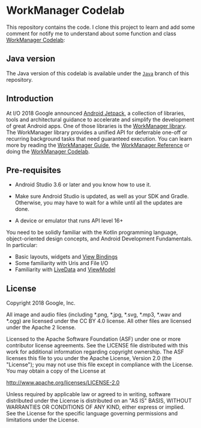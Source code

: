 WorkManager Codelab
===================================

This repository contains the code. I clone this project to learn and add some comment for notify me to understand about some function and class
[WorkManager Codelab](https://codelabs.developers.google.com/codelabs/android-workmanager):

Java version
--------------

The Java version of this codelab is available under the
[`Java`](https://github.com/googlecodelabs/android-workmanager/tree/java) branch of this
repository.

Introduction
------------

At I/O 2018 Google announced [Android Jetpack](https://developer.android.com//jetpack/),
a collection of libraries, tools and architectural guidance to accelerate and simplify the
development of great Android apps. One of those libraries is the
[WorkManager library](https://developer.android.com/topic/libraries/architecture/workmanager/).
The WorkManager library provides a unified API for deferrable one-off or recurring background tasks
that need guaranteed execution. You can learn more by reading the
[WorkManager Guide](https://developer.android.com/topic/libraries/architecture/workmanager/), the
[WorkManager Reference](https://developer.android.com/reference/androidx/work/package-summary)
or doing the
[WorkManager Codelab](https://codelabs.developers.google.com/codelabs/android-workmanager).

Pre-requisites
--------------

* Android Studio 3.6 or later and you know how to use it.

* Make sure Android Studio is updated, as well as your SDK and Gradle.
Otherwise, you may have to wait for a while until all the updates are done.

* A device or emulator that runs API level 16+

You need to be solidly familiar with the Kotlin programming language,
object-oriented design concepts, and Android Development Fundamentals.
In particular:

* Basic layouts, widgets and [View Bindings](https://d.android.com/topic/libraries/view-binding)
* Some familiarity with Uris and File I/O
* Familiarity with [LiveData](https://developer.android.com/topic/libraries/architecture/livedata)
  and [ViewModel](https://developer.android.com/topic/libraries/architecture/viewmodel)


License
-------

Copyright 2018 Google, Inc.

All image and audio files (including *.png, *.jpg, *.svg, *.mp3, *.wav
and *.ogg) are licensed under the CC BY 4.0 license. All other files are
licensed under the Apache 2 license.

Licensed to the Apache Software Foundation (ASF) under one or more contributor
license agreements.  See the LICENSE file distributed with this work for
additional information regarding copyright ownership.  The ASF licenses this
file to you under the Apache License, Version 2.0 (the "License"); you may not
use this file except in compliance with the License.  You may obtain a copy of
the License at

  http://www.apache.org/licenses/LICENSE-2.0

Unless required by applicable law or agreed to in writing, software
distributed under the License is distributed on an "AS IS" BASIS, WITHOUT
WARRANTIES OR CONDITIONS OF ANY KIND, either express or implied.  See the
License for the specific language governing permissions and limitations under
the License.

